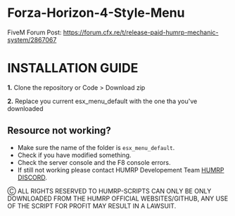 # Forza-Horizon-4-Style-Menu
FiveM Forum Post: https://forum.cfx.re/t/release-paid-humrp-mechanic-system/2867067

# INSTALLATION GUIDE
**1.** Clone the repository or Code > Download zip
 
**2.** Replace you current esx_menu_default with the one tha you've downloaded

## Resource not working?
- Make sure the name of the folder is `esx_menu_default`.
- Check if you have modified something.
- Check the server console and the F8 console errors.
- If still not working please contact HUMRP Developement Team [HUMRP DISCORD](https://discord.gg/T4JHan2frY).

Ⓒ ALL RIGHTS RESERVED TO HUMRP-SCRIPTS
CAN ONLY BE ONLY DOWNLOADED FROM THE HUMRP OFFICIAL WEBSITES/GITHUB, ANY USE OF THE SCRIPT FOR PROFIT MAY RESULT IN A LAWSUIT.

